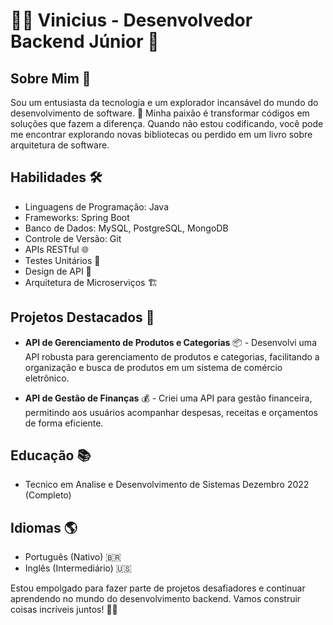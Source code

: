 # 👨‍💻 Vinicius - Desenvolvedor Backend Júnior 👾

## Sobre Mim 🚀
Sou um entusiasta da tecnologia e um explorador incansável do mundo do desenvolvimento de software. 🌟 Minha paixão é transformar códigos em soluções que fazem a diferença. Quando não estou codificando, você pode me encontrar explorando novas bibliotecas ou perdido em um livro sobre arquitetura de software.

## Habilidades 🛠️
- Linguagens de Programação: Java
- Frameworks: Spring Boot
- Banco de Dados: MySQL, PostgreSQL, MongoDB
- Controle de Versão: Git
- APIs RESTful 🌐
- Testes Unitários 🧪
- Design de API 📏
- Arquitetura de Microserviços 🏗️

## Projetos Destacados 💼

- **API de Gerenciamento de Produtos e Categorias** 📦 - Desenvolvi uma API robusta para gerenciamento de produtos e categorias, facilitando a organização e busca de produtos em um sistema de comércio eletrônico.

- **API de Gestão de Finanças** 💰 - Criei uma API para gestão financeira, permitindo aos usuários acompanhar despesas, receitas e orçamentos de forma eficiente.

## Educação 📚
- Tecnico em Analise e Desenvolvimento de Sistemas Dezembro 2022 (Completo)


## Idiomas 🌎
- Português (Nativo) 🇧🇷
- Inglês (Intermediário) 🇺🇸

Estou empolgado para fazer parte de projetos desafiadores e continuar aprendendo no mundo do desenvolvimento backend. Vamos construir coisas incríveis juntos! 🚀👨‍
